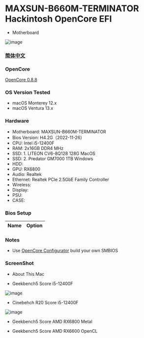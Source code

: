# MAXSUN-B660M-TERMINATOR Hackintosh OpenCore EFI

- Motherboard

![image](https://github.com/hackintosh-efi/MAXSUN-B660M-TERMINATOR-OpenCore/blob/main/ScreenShot/Motherboard.png)

### [简体中文](README.zh_CN.md)

### OpenCore

[OpenCore 0.8.8](https://github.com/acidanthera/OpenCorePkg)

### OS Version Tested

- macOS Monterey 12.x
- macOS Ventura  13.x 

### Hardware

- Motherboard: MAXSUN-B660M-TERMINATOR
- Bios Version: H4.2G（2022-11-26）
- CPU: Intel i5-12400F
- RAM: 2x16GB DDR4 MHz
- SSD: 1. LITEON CV6-8Q128 128G MacOS
- SSD: 2. Predator GM7000 1TB Windows
- HDD: 
- GPU:  RX6800
- Audio: Realtek 
- Ethernet: Realtek PCle 2.5GbE Family Controller
- Wireless: 
- Display: 
- PSU:
- CASE: 

### Bios Setup

| Name | Option |
| ----- | --- |


### Notes

 - Use [OpenCore Configurator](https://mackie100projects.altervista.org/opencore-configurator/) build your own SMBIOS
 
 
### ScreenShot 

- About This Mac





- Geekbench5 Score i5-12400F 

![image](https://github.com/hackintosh-efi/MAXSUN-B660M-TERMINATOR-OpenCore/blob/main/ScreenShot/Geekbench5.JPG)

- Cinebehch R20 Score i5-12400F

![image](https://github.com/hackintosh-efi/MAXSUN-B660M-TERMINATOR-OpenCore/blob/main/ScreenShot/CinebehchR20.JPG)

- Geekbench5 Score AMD RX6800 Metal 


- Geekbench5 Score AMD RX6600 OpenCL

